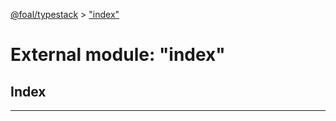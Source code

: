 [@foal/typestack](../README.md) > ["index"](../modules/_index_.md)

# External module: "index"

## Index

---

